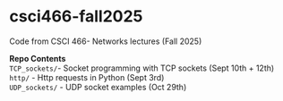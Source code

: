 # csci466-fall2025

Code from CSCI 466- Networks lectures (Fall 2025)

**Repo Contents**  
`TCP_sockets/`- Socket programming with TCP sockets (Sept 10th + 12th)  
`http/` - Http requests in Python (Sept 3rd)  
`UDP_sockets/` - UDP socket examples (Oct 29th)
